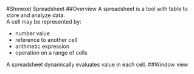 #Shmexel Spreadsheet
##Overview
A spreadsheet is a tool with table to store and analyze data. \
A cell may be represented by: 
* number value
* reference to another cell
* arithmetic expression
* operation on a range of cells
<!-- end of the list -->
A spreadsheet dynamically evaluates value in each cell. 
##Window view


